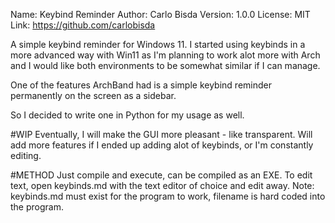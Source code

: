 Name: Keybind Reminder
Author: Carlo Bisda
Version: 1.0.0
License: MIT
Link: https://github.com/carlobisda


A simple keybind reminder for Windows 11.
I started using keybinds in a more advanced way with Win11
as I'm planning to work alot more with Arch and I would like
both environments to be somewhat similar if I can manage.

One of the features ArchBand had is a simple keybind reminder
permanently on the screen as a sidebar.

So I decided to write one in Python for my usage as well.


#WIP
Eventually, I will make the GUI more pleasant - like transparent.
Will add more features if I ended up adding alot of keybinds, or
I'm constantly editing.


#METHOD
Just compile and execute, can be compiled as an EXE.
To edit text, open keybinds.md with the text editor of choice and edit away.
Note: keybinds.md must exist for the program to work, filename is hard coded
into the program.